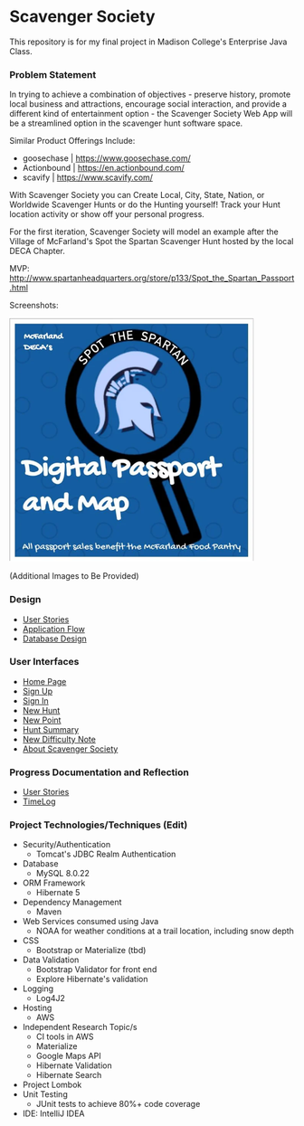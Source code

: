 # Scavenger Society

This repository is for my final project in Madison College's Enterprise Java Class.

### Problem Statement

In trying to achieve a combination of objectives - preserve history, promote local business and attractions, encourage 
social interaction, and provide a different kind of entertainment option - the Scavenger Society Web App will be a streamlined
option in the scavenger hunt software space.

Similar Product Offerings Include:
* goosechase | https://www.goosechase.com/
* Actionbound | https://en.actionbound.com/
* scavify | https://www.scavify.com/

With Scavenger Society you can Create Local, City, State, Nation, or Worldwide Scavenger Hunts or do the Hunting yourself! 
Track your Hunt location activity or show off your personal progress.

For the first iteration, Scavenger Society will model an example after the Village of McFarland's
Spot the Spartan Scavenger Hunt hosted by the local DECA Chapter.

MVP: http://www.spartanheadquarters.org/store/p133/Spot_the_Spartan_Passport.html

Screenshots:

![Passport Cover](images/DigitalPassport.png)

(Additional Images to Be Provided)

### Design
* [User Stories](DesignDocuments/userStories.md)
* [Application Flow](DesignDocuments/applicationFlow.md)
* [Database Design](DesignDocuments/databaseDiagram.md)

### User Interfaces
* [Home Page](DesignDocuments/Home%20Page%20(Draft).png)
* [Sign Up](DesignDocuments/Sign%20Up.png)
* [Sign In](DesignDocuments/Sign%20In.png)
* [New Hunt](DesignDocuments/)
* [New Point](DesignDocuments/)
* [Hunt Summary](DesignDocuments/)
* [New Difficulty Note](DesignDocuments/)
* [About Scavenger Society](DesignDocuments/About.png)


### Progress Documentation and Reflection
* [User Stories](DesignDocuments/userStories.md)
* [TimeLog](DesignDocuments/timeLog.md)

### Project Technologies/Techniques (Edit)

* Security/Authentication
    * Tomcat's JDBC Realm Authentication
* Database
    * MySQL 8.0.22
* ORM Framework
    * Hibernate 5
* Dependency Management
    * Maven
* Web Services consumed using Java
    * NOAA for weather conditions at a trail location, including snow depth
* CSS
    * Bootstrap or Materialize (tbd)
* Data Validation
    * Bootstrap Validator for front end
    * Explore Hibernate's validation
* Logging
    * Log4J2
* Hosting
    * AWS
* Independent Research Topic/s
    * CI tools in AWS
    * Materialize
    * Google Maps API
    * Hibernate Validation
    * Hibernate Search
* Project Lombok
* Unit Testing
    * JUnit tests to achieve 80%+ code coverage
* IDE: IntelliJ IDEA